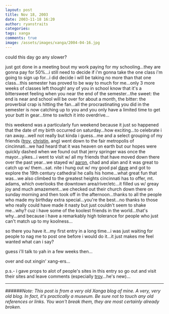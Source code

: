 ```yaml
---
layout: post
title: Nov 18, 2003
date: 2003-11-18 16:20
author: ryanstraits
categories:
tags: xanga
comments: true
image: /assets/images/xanga/2004-04-16.jpg
---
```

could this day go any slower?

<!-- break -->

just got done in a meeting bout my work paying for my schooling...they are gonna pay for 50%...i still need to decide if i'm gonna take the one class i'm going to sign up for...i did decide i will be taking no more than that one class...this semester has proved to be way to much for me...only 3 more weeks of classes left though! any of you in school know that it's a bittersweet feeling when you near the end of the semester...the sweet: the end is near and school will be over for about a month, the bitter: the proverbial crap is hitting the fan...all the procrastinating you did in the semester is now catching up to you and you only have a limited time to get your butt in gear...time to switch it into overdrive...

this weekend was a particularly fun weekend because it just so happened that the date of my birth occurred on saturday...how exciting...to celebrate i ran away...well not really but kinda i guess...me and a select grouping of my friends (<a href="http://www.xanga.com/abertroyle" target="_blank">troy</a>, <a href="http://www.xanga.com/you_neke" target="_blank">christin</a>, ang) went down to the fair metropolis of cincinnati...we had heard that it was heaven on earth but our hopes were quickly dashed when we found out that jerry springer was once the mayor...yikes...i went to visit w/ all my friends that have moved down there over the past year...we stayed w/ <a href="http://www.xanga.com/unsubscribe" target="_blank">aaron</a>, chad and alan and it was great to catch up w/ them...sat. nite i hung out w/ my good pal <a href="http://www.xanga.com/dreamerswell" target="_blank">dave</a> and got to explore the 19th century cathedral he calls his home...what great fun that was...we also climbed to the greatest heights cincinnati has to offer, mt. adams, which overlooks the downtown area/river/etc...it filled us w/ greay joy and much amazement...we checked out their church down there on sunday morning and then took off in the afternoon...thanks to all the people who made my birthday extra special...you're the best...no thanks to those who really could have made it nasty but just couldn't seem to shake me...why? cuz i have some of the koolest friends in the world...that's why...and because i have a remarkably high tolerance for people who just can't match up to my koolness...

so there you have it...my first entry in a long time...i was just waiting for people to nag me to post one before i would do it...it just makes me feel wanted what can i say?

guess i'll talk to yah in a few weeks then...

over and out xingin' xang-ers...

p.s.- i gave props to alot of people's sites in this entry so go out and visit their sites and leave comments (especially <a href="http://www.xanga.com/abertroyle" target="_blank">troy</a>...he's new)...

---

######*Note: This post is from a very old Xanga blog of mine. A very, very old blog. In fact, it's practically a museum. Be sure not to touch any old references or links. You won't break them, they are most certainly already broken.*